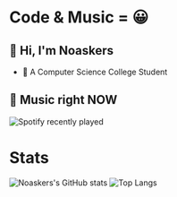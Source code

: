 # Code & Music = 😀

## 👋 Hi, I'm **Noaskers**
- 🤗 A Computer Science College Student

## 🎵 Music right **NOW**
![Spotify recently played](https://spotify-recently-played-readme.vercel.app/api?user=mdz5uvmi5htlji5un94snyhnu&count=1)

# Stats
![Noaskers's GitHub stats](https://github-readme-stats.vercel.app/api?username=NoAskers&show_icons=true&theme=radical)
![Top Langs](https://github-readme-stats.vercel.app/api/top-langs/?username=NoAskers&layout=donut&theme=radical)
